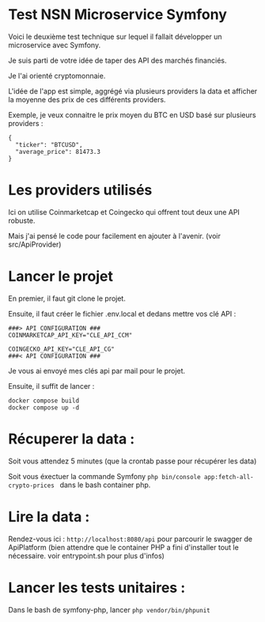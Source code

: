 # Test NSN Microservice Symfony

Voici le deuxième test technique sur lequel il fallait développer un microservice avec Symfony.

Je suis parti de votre idée de taper des API des marchés financiés.

Je l'ai orienté cryptomonnaie.

L'idée de l'app est simple, aggrégé via plusieurs providers la data et afficher la moyenne des prix de ces différents providers.

Exemple, je veux connaitre le prix moyen du BTC en USD basé sur plusieurs providers : 

```
{
  "ticker": "BTCUSD",
  "average_price": 81473.3
}
```

# Les providers utilisés

Ici on utilise Coinmarketcap et Coingecko qui offrent tout deux une API robuste.

Mais j'ai pensé le code pour facilement en ajouter à l'avenir. (voir src/ApiProvider)

# Lancer le projet

En premier, il faut git clone le projet.

Ensuite, il faut créer le fichier .env.local et dedans mettre vos clé API : 

```
###> API CONFIGURATION ###
COINMARKETCAP_API_KEY="CLE_API_CCM"

COINGECKO_API_KEY="CLE_API_CG"
###< API CONFIGURATION ###
```

Je vous ai envoyé mes clés api par mail pour le projet.

Ensuite, il suffit de lancer : 

```
docker compose build 
docker compose up -d
```

# Récuperer la data : 

Soit vous attendez 5 minutes (que la crontab passe pour récupérer les data)

Soit vous éxectuer la commande Symfony `php bin/console app:fetch-all-crypto-prices
` dans le bash container php.

# Lire la data : 

Rendez-vous ici : `http://localhost:8080/api` pour parcourir le swagger de ApiPlatform (bien attendre que le container PHP a fini d'installer tout le nécessaire. voir entrypoint.sh pour plus d'infos)

# Lancer les tests unitaires : 

Dans le bash de symfony-php, lancer `php vendor/bin/phpunit`  
